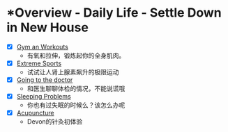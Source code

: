 # *Overview - Daily Life - Settle Down in New House

<!-- | Column1                                                                         | Column2                        |
| ------------------------------------------------------------------------------- | ------------------------------ |
| [Renting an apartment](./renting-an-apartment.md)                               | 看房和租房，教你和房东打交道   |
| [Should I get a pet?](./should-i-get-a-pet.md)                                  | 猫猫狗狗不稀奇，特殊宠物大魅力 |
| [How to settle in a new neighborhood](./how-to-settle-in-a-new-neighborhood.md) | 如何在一个新社区安顿下来       |
| [Someone stole my credit card](./someone-stole-my-credit-card.md)               | 有人偷了我的信用卡！           |
| [Car Rental](./car-rental.md)                                                   | 你租过车吗？这些问题要关注哦   |
|  | -->

- [x] [Gym an Workouts](./gym-and-workouts.md)
    - 有氧和拉伸，锻炼起你的全身肌肉。
- [x] [Extreme Sports](./extreme-sports.md)
    - 试试让人肾上腺素飙升的极限运动
- [x] [Going to the doctor](./going-to-the-doctor.md)
    - 和医生聊聊体检的情况，不能说谎哦
- [x] [Sleeping Problems](./sleeping-problems.md)
    - 你也有过失眠的时候么？该怎么办呢
- [x] [Acupuncture](./acupuncture.md)
    - Devon的针灸初体验
